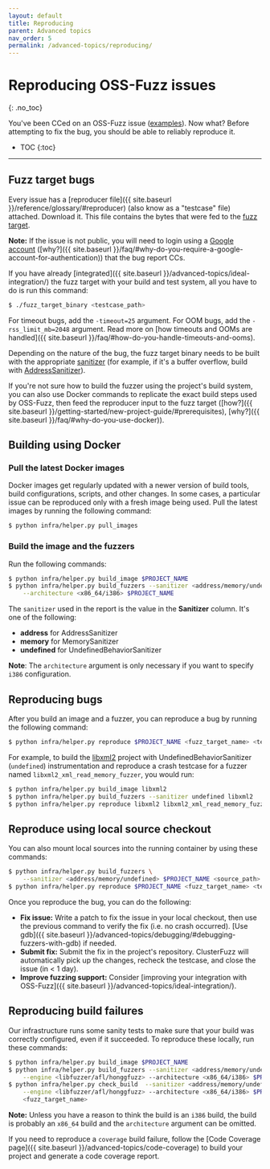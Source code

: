 ```yaml
---
layout: default
title: Reproducing
parent: Advanced topics
nav_order: 5
permalink: /advanced-topics/reproducing/
---
```


# Reproducing OSS-Fuzz issues
{: .no_toc}

You've been CCed on an OSS-Fuzz issue
([examples](https://bugs.chromium.org/p/oss-fuzz/issues/list?can=1&q=Type%3ABug%2CBug-Security)).
Now what? Before attempting to fix the bug, you should be able to reliably
reproduce it. 

- TOC
{:toc}
---

## Fuzz target bugs

Every issue has a [reproducer file]({{ site.baseurl
}}/reference/glossary/#reproducer) (also know as a "testcase" file) attached.
Download it. This file contains the bytes that were fed to the [fuzz
target](http://libfuzzer.info/#fuzz-target).

**Note:** If the issue is not public, you will need to login using a
[Google account](https://support.google.com/accounts/answer/176347?hl=en)
([why?]({{ site.baseurl
}}/faq/#why-do-you-require-a-google-account-for-authentication)) that the bug
report CCs.

If you have already
[integrated]({{ site.baseurl }}/advanced-topics/ideal-integration/)
the fuzz target with your build and test system, all you have to do is run this command:
```bash
$ ./fuzz_target_binary <testcase_path>
```

For timeout bugs, add the `-timeout=25` argument. For OOM bugs, add the
`-rss_limit_mb=2048` argument. Read more on [how timeouts and OOMs are
handled]({{ site.baseurl }}/faq/#how-do-you-handle-timeouts-and-ooms).

Depending on the nature of the bug, the fuzz target binary needs to be built
with the appropriate [sanitizer](https://github.com/google/sanitizers)
(for example, if it's a buffer overflow, build with
[AddressSanitizer](http://clang.llvm.org/docs/AddressSanitizer.html)).

If you're not sure how to build the fuzzer using the project's build system,
you can also use Docker commands to replicate the exact build steps used by
OSS-Fuzz, then feed the reproducer input to the fuzz target ([how?]({{
site.baseurl }}/getting-started/new-project-guide/#prerequisites), [why?]({{
site.baseurl }}/faq/#why-do-you-use-docker)).

## Building using Docker

### Pull the latest Docker images

Docker images get regularly updated with a newer version of build tools, build
configurations, scripts, and other changes. In some cases, a particular issue
can be reproduced only with a fresh image being used. Pull the latest images
by running the following command:

```bash
$ python infra/helper.py pull_images
```

### Build the image and the fuzzers

Run the following commands:

```bash
$ python infra/helper.py build_image $PROJECT_NAME
$ python infra/helper.py build_fuzzers --sanitizer <address/memory/undefined> \
    --architecture <x86_64/i386> $PROJECT_NAME
```

The `sanitizer` used in the report is the value in the
**Sanitizer** column. It's one of the following:
  * **address** for AddressSanitizer
  * **memory** for MemorySanitizer
  * **undefined** for UndefinedBehaviorSanitizer

**Note**: The `architecture` argument is only necessary if you want to specify
`i386` configuration.

## Reproducing bugs

After you build an image and a fuzzer, you can reproduce a bug by running the following command:

```bash
$ python infra/helper.py reproduce $PROJECT_NAME <fuzz_target_name> <testcase_path>
```

For example, to build the [libxml2](https://github.com/google/oss-fuzz/tree/master/projects/libxml2)
project with UndefinedBehaviorSanitizer (`undefined`) instrumentation and
reproduce a crash testcase for a fuzzer named `libxml2_xml_read_memory_fuzzer`,
you would run: 

```bash
$ python infra/helper.py build_image libxml2
$ python infra/helper.py build_fuzzers --sanitizer undefined libxml2
$ python infra/helper.py reproduce libxml2 libxml2_xml_read_memory_fuzzer ~/Downloads/testcase
```

## Reproduce using local source checkout

You can also mount local sources into the running container by using these commands:

```bash
$ python infra/helper.py build_fuzzers \
    --sanitizer <address/memory/undefined> $PROJECT_NAME <source_path>
$ python infra/helper.py reproduce $PROJECT_NAME <fuzz_target_name> <testcase_path>
```

Once you reproduce the bug, you can do the following:

- **Fix issue:** Write a patch to fix the issue in your local checkout, then
   use the previous command to verify the fix (i.e. no crash occurred). 
   [Use gdb]({{ site.baseurl }}/advanced-topics/debugging/#debugging-fuzzers-with-gdb)
   if needed.
- **Submit fix:** Submit the fix in the project's repository. ClusterFuzz will
  automatically pick up the changes, recheck the testcase, and close the
  issue (in &lt; 1 day).
- **Improve fuzzing support:** Consider
   [improving your integration with OSS-Fuzz]({{ site.baseurl }}/advanced-topics/ideal-integration/).

## Reproducing build failures

Our infrastructure runs some sanity tests to make sure that your build was
correctly configured, even if it succeeded. To reproduce these locally, run these commands:

```bash
$ python infra/helper.py build_image $PROJECT_NAME
$ python infra/helper.py build_fuzzers --sanitizer <address/memory/undefined> \
    --engine <libfuzzer/afl/honggfuzz> --architecture <x86_64/i386> $PROJECT_NAME
$ python infra/helper.py check_build  --sanitizer <address/memory/undefined> \
    --engine <libfuzzer/afl/honggfuzz> --architecture <x86_64/i386> $PROJECT_NAME \
    <fuzz_target_name>
```

**Note:** Unless you have a reason to think the build is an `i386` build, the build
is probably an `x86_64` build and the `architecture` argument can be omitted.

If you need to reproduce a `coverage` build failure, follow the
[Code Coverage page]({{ site.baseurl }}/advanced-topics/code-coverage) to build
your project and generate a code coverage report.